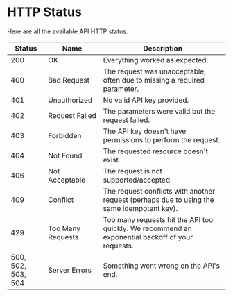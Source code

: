 # HTTP Status

Here are all the available API HTTP status.

| Status             | Name              | Description                                                                                      |
| ------------------ | ----------------- | ------------------------------------------------------------------------------------------------ |
| 200                | OK                | Everything worked as expected.                                                                   |
| 400                | Bad Request       | The request was unacceptable, often due to missing a required parameter.                         |
| 401                | Unauthorized      | No valid API key provided.                                                                       |
| 402                | Request Failed    | The parameters were valid but the request failed.                                                |
| 403                | Forbidden         | The API key doesn't have permissions to perform the request.                                     |
| 404                | Not Found         | The requested resource doesn't exist.                                                            |
| 406                | Not Acceptable    | The request is not supported/accepted.                                                           |
| 409                | Conflict          | The request conflicts with another request (perhaps due to using the same idempotent key).       |
| 429                | Too Many Requests | Too many requests hit the API too quickly. We recommend an exponential backoff of your requests. |
| 500, 502, 503, 504 | Server Errors     | Something went wrong on the API's end.                                                           |

